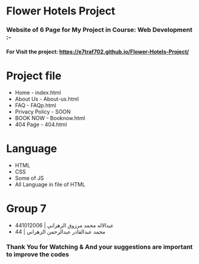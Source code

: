 # Flower Hotels Project
### Website of 6 Page for My Project in Course: Web Development :-

#### For Visit the project: https://e7traf702.github.io/Flower-Hotels-Project/

# Project file
- Home - index.html
- About Us - About-us.html
- FAQ - FAQp.html
- Privacy Policy - SOON
- BOOK NOW - Booknow.html
- 404 Page - 404.html


# Language
- HTML 
- CSS 
- Some of JS
- All Language in file of HTML


# Group 7
- عبدالاله محمد مرزوق الزهراني | 441012006
- محمد عبدالقادر عبدالرحمن الزهراني | 44



### Thank You for Watching & And your suggestions are important to improve the codes

